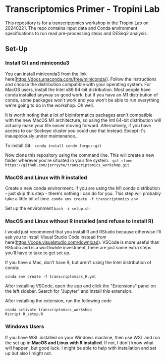 # Transcriptomics Primer - Tropini Lab
This repository is for a transcriptomics workshop in the Tropini Lab on 20240221. The repo contains input data and Conda environment specifications to run read pre-processing steps and DESeq2 analysis. 

## Set-Up
### Install Git and miniconda3
You can install miniconda3 from the link here(https://docs.anaconda.com/free/miniconda/). Follow the instructions and choose the distribution compatible with your operating system. For MacOS users, install the Intel x86 64-bit distribution. Most people have conda installed anyway so good work, but if you have an M1 distribution of conda, some packages won't work and you won't be able to run everything we're going to do in the workshop. Oh well.  

It is worth noting that a lot of bioinformatics packages aren't compatible with the new MacOS M1 architecture, so using the Intl 64-bit distribution will actually make your life easier moving forward. Alternatively, if you have access to our Sockeye cluster you could use that instead. Except it's inauspiciously under maintenance...

To install Git:
``` conda install conde-forge::git```

Now clone this repository using the command line. This will create a new folder wherever you're situated in your file system. 
``` git clone https://github.com/jerryyhe/transcriptomics_workshop.git```

### MacOS and Linux with R installed
Create a new conda environment. If you are using the M1 conda distribution - just skip this step - there's nothing I can do for you. This step will probably take a little bit of time. 
```conda env create -f transcriptomics_env```

Set up the environment
```bash -i setup.sh```

### MacOS and Linux without R installed (and refuse to install R)
I would just recommend that you install R and RStudio because otherwise I'll ask you to install Visual Studio Code instead from here(https://code.visualstudio.com/download). VSCode is more useful than RStudio and is a worthwhile investment, there are just some extra steps you'll have to take to get set up. 

If you have a Mac, don't have R, but aren't using the Intel distribution of conda:

```conda env create -f transcriptomics_R.yml```

After installing VSCode, open the app and click the "Extensions" panel on the left sidebar. Search for "Jupyter" and install this extension.  

After installing the extension, run the following code
```
conda activate transcriptomics_workshop
Rscript R_setup.R
```

### Windows Users
If you have WSL installed on your Windows machine, then use WSL and run the set up in **MacOS and Linux with R installed**. If not, I don't know what will happen, but good luck. I might be able to help with installation and set up but also I might not. 


